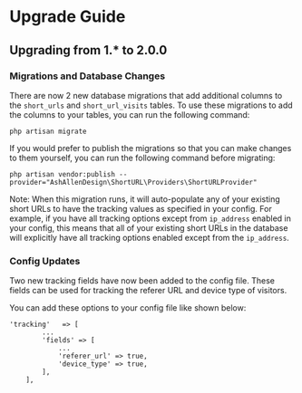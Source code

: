 # Upgrade Guide

## Upgrading from 1.* to 2.0.0

### Migrations and Database Changes
There are now 2 new database migrations that add additional columns to the ``` short_urls ``` and ``` short_url_visits ```
tables. To use these migrations to add the columns to your tables, you can run the following command:

```
php artisan migrate
```

If you would prefer to publish the migrations so that you can make changes to them yourself, you can run the following
command before migrating:

```
php artisan vendor:publish --provider="AshAllenDesign\ShortURL\Providers\ShortURLProvider"
```

Note: When this migration runs, it will auto-populate any of your existing short URLs to have the tracking values as specified in your
config. For example, if you have all tracking options except from ``` ip_address ``` enabled in your config, this means
that all of your existing short URLs in the database will explicitly have all tracking options enabled except from the
``` ip_address ```. 

### Config Updates
Two new tracking fields have now been added to the config file. These fields can be used for tracking the referer URL and
device type of visitors.

You can add these options to your config file like shown below:

```
'tracking'   => [
        ...
        'fields' => [
            ...
            'referer_url' => true,
            'device_type' => true,
        ],
    ],
```